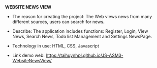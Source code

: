 **WEBSITE NEWS VIEW**

- The reason for creating the project: The Web views news from many different sources, users can search for news.

- Describe: The application includes functions: Register, Login, View News, Search News, Todo list Management and Settings NewsPage.

- Technology in use: HTML, CSS, Javascript

- Link demo web:
https://taihuynhpl.github.io/JS-ASM3-WebsiteNewsView/
